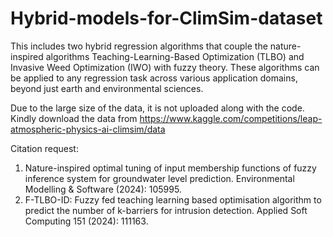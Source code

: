 # Hybrid-models-for-ClimSim-dataset
This includes two hybrid regression algorithms that couple the nature-inspired algorithms Teaching-Learning-Based Optimization (TLBO) and Invasive Weed Optimization (IWO) with fuzzy theory. These algorithms can be applied to any regression task across various application domains, beyond just earth and environmental sciences.

Due to the large size of the data, it is not uploaded along with the code. Kindly download the data from https://www.kaggle.com/competitions/leap-atmospheric-physics-ai-climsim/data

Citation request:

1. Nature-inspired optimal tuning of input membership functions of fuzzy inference system for groundwater level prediction. Environmental Modelling & Software (2024): 105995.
2. F-TLBO-ID: Fuzzy fed teaching learning based optimisation algorithm to predict the number of k-barriers for intrusion detection. Applied Soft Computing 151 (2024): 111163.
